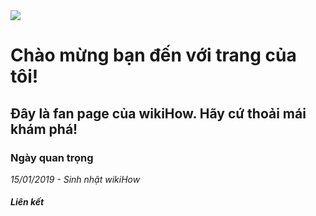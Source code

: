 <!DOCTYPE html>
<html>
<head>
<title>Pham Ngoc Anh Quoc</title>
<style>
body{
background-image:url("https://toanthaydinh.com/wp-content/uploads/2020/04/anh-bia-anime-cap-doi-8.png");    
}
</style>
</head>
  <body>
  <img src="https://tse1.mm.bing.net/th?id=OIP.dO7euZ4b5CYnJtVOjaXQegHaHa&pid=Api&P=0&h=220">
<h1> Chào mừng bạn đến với trang của tôi!</h1>
<h2>Đây là fan page của wikiHow. Hãy cứ thoải mái khám phá!</h2>
<h3>Ngày quan trọng</h3>
<p><i>15/01/2019 - Sinh nhật wikiHow</p>
<h4>Liên kết</h4>
</body>
</html>
